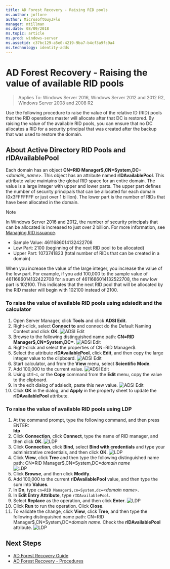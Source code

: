 ```yaml
---
title: AD Forest Recovery - Raising RID pools
ms.author: joflore
author: MicrosoftGuyJFlo
manager: mtillman
ms.date: 08/09/2018
ms.topic: article
ms.prod: windows-server
ms.assetid: c37bc129-a5e0-4219-9ba7-b4cf3a9fc9a4
ms.technology: identity-adds
---
```

# AD Forest Recovery - Raising the value of available RID pools 

>Applies To: Windows Server 2016, Windows Server 2012 and 2012 R2, Windows Server 2008 and 2008 R2

Use the following procedure to raise the value of the relative ID (RID) pools that the RID operations master will allocate after that DC is restored. By raising the value of the available RID pools, you can ensure that no DC allocates a RID for a security principal that was created after the backup that was used to restore the domain. 

## About Active Directory RID Pools and rIDAvailablePool

Each domain has an object **CN=RID Manager$,CN=System,DC**=<*domain_name*>. This object has an attribute named **rIDAvailablePool**. This attribute value maintains the global RID space for an entire domain. The value is a large integer with upper and lower parts. The upper part defines the number of security principals that can be allocated for each domain (0x3FFFFFFF or just over 1 billion). The lower part is the number of RIDs that have been allocated in the domain. 
  
> [!NOTE]
> In Windows Server 2016 and 2012, the number of security principals that can be allocated is increased to just over 2 billion. For more information, see [Managing RID issuance](https://technet.microsoft.com/library/jj574229.aspx). 
  
- Sample Value: 4611686014132422708  
- Low Part: 2100 (beginning of the next RID pool to be allocated)  
- Upper Part: 1073741823 (total number of RIDs that can be created in a domain)  
  
When you increase the value of the large integer, you increase the value of the low part. For example, if you add 100,000 to the sample value of 4611686014132422708 for a sum of 4611686014132522708, the new low part is 102100. This indicates that the next RID pool that will be allocated by the RID master will begin with 102100 instead of 2100. 
  
### To raise the value of available RID pools using adsiedit and the calculator

1. Open Server Manager, click **Tools** and click **ADSI Edit**.
2. Right-click, select **Connect to** and connect do the Default Naming Context and click **OK**.
   ![ADSI Edit](media/AD-Forest-Recovery-Raise-RID-Pool/adsi1.png) 
3. Browse to the following distinguished name path: **CN=RID Manager$,CN=System,DC=<domain name>**.
   ![ADSI Edit](media/AD-Forest-Recovery-Raise-RID-Pool/adsi2.png) 
3. Right-click and select the properties of CN=RID Manager$. 
4. Select the attribute **rIDAvailablePool**, click **Edit**, and then copy the large integer value to the clipboard.
   ![ADSI Edit](media/AD-Forest-Recovery-Raise-RID-Pool/adsi3.png)  
5. Start calculator, and from the **View** menu, select **Scientific Mode**. 
6. Add 100,000 to the current value.
   ![ADSI Edit](media/AD-Forest-Recovery-Raise-RID-Pool/adsi4.png) 
7. Using ctrl-c, or the **Copy** command from the **Edit** menu, copy the value to the clipboard. 
8. In the edit dialog of adsiedit, paste this new value. 
   ![ADSI Edit](media/AD-Forest-Recovery-Raise-RID-Pool/adsi5.png) 
9. Click **OK** in the dialog, and **Apply** in the property sheet to update the **rIDAvailablePool** attribute. 
  
### To raise the value of available RID pools using LDP  
  
1. At the command prompt, type the following command, and then press ENTER:  
   **ldp**  
2. Click **Connection**, click **Connect**, type the name of RID manager, and then click **OK**. 
   ![LDP](media/AD-Forest-Recovery-Raise-RID-Pool/ldp1.png)
3. Click **Connection**, click **Bind**, select **Bind with credentials** and type your administrative credentials, and then click **OK**. 
   ![LDP](media/AD-Forest-Recovery-Raise-RID-Pool/ldp2.png)
4. Click **View**, click **Tree** and then type the following distinguished name path:  CN=RID Manager$,CN=System,DC=*domain name*  
   ![LDP](media/AD-Forest-Recovery-Raise-RID-Pool/ldp3.png)
5. Click **Browse**, and then click **Modify**. 
6. Add 100,000 to the current **rIDAvailablePool** value, and then type the sum into **Values**. 
7. In **Dn**, type `cn=RID Manager$,cn=System,dc=`*<domain name\>*. 
8. In **Edit Entry Attribute**, type `rIDAvailablePool`. 
9. Select **Replace** as the operation, and then click **Enter**.
   ![LDP](media/AD-Forest-Recovery-Raise-RID-Pool/ldp4.png) 
10. Click **Run** to run the operation. Click **Close**.
11. To validate the change, click **View**, click **Tree**, and then type the following distinguished name path:   CN=RID Manager$,CN=System,DC=*domain name*.   Check the **rIDAvailablePool** attribute. 
   ![LDP](media/AD-Forest-Recovery-Raise-RID-Pool/ldp5.png)

## Next Steps

- [AD Forest Recovery Guide](AD-Forest-Recovery-Guide.md)
- [AD Forest Recovery - Procedures](AD-Forest-Recovery-Procedures.md)

